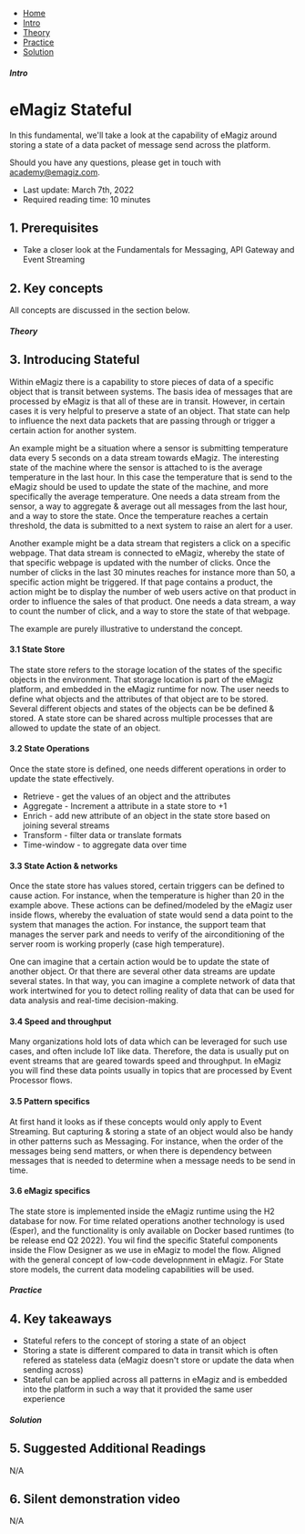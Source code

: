 <div class="ez-academy">
    <div class="ez-academy__body">
        <main class="micro-learning">
        <ul class="doc-nav">
            <li class="doc-nav__item"><a href="../../docs/fundamental/index_academy_fundamental_all" class="doc-nav__link">Home</a></li>
            <li class="doc-nav__item"><a href="#intro" class="doc-nav__link">Intro</a></li>
            <li class="doc-nav__item"><a href="#theory" class="doc-nav__link">Theory</a></li>
            <li class="doc-nav__item"><a href="#practice" class="doc-nav__link">Practice</a></li>
            <li class="doc-nav__item"><a href="#solution" class="doc-nav__link">Solution</a></li>
        </ul>
<div class="doc">
 
##### Intro

# eMagiz Stateful
 
In this fundamental, we'll take a look at the capability of eMagiz around storing a state of a data packet of message send across the platform.

Should you have any questions, please get in touch with academy@emagiz.com.

- Last update: March 7th, 2022
- Required reading time: 10 minutes

## 1. Prerequisites

- Take a closer look at the Fundamentals for Messaging, API Gateway and Event Streaming


## 2. Key concepts
All concepts are discussed in the section below.

##### Theory
  
## 3. Introducing Stateful

Within eMagiz there is a capability to store pieces of data of a specific object that is transit between systems. The basis idea of messages that are processed by eMagiz is that all of these are in transit. However, in certain cases it is very helpful to preserve a state of an object. That state can help to influence the next data packets that are passing through or trigger a certain action for another system.

An example might be a situation where a sensor is submitting temperature data every 5 seconds on a data stream towards eMagiz. The interesting state of the machine where the sensor is attached to is the average temperature in the last hour. In this case the temperature that is send to the eMagiz should be used to update the state of the machine, and more specifically the average temperature. One needs a data stream from the sensor, a way to aggregate & average out all messages from the last hour, and a way to store the state. Once the temperature reaches a certain threshold, the data is submitted to a next system to raise an alert for a user.

Another example might be a data stream that registers a click on a specific webpage. That data stream is connected to eMagiz, whereby the state of that specific webpage is updated with the number of clicks. Once the number of clicks in the last 30 minutes reaches for instance more than 50, a specific action might be triggered. If that page contains a product, the action might be to display the number of web users active on that product in order to influence the sales of that product. One needs a data stream, a way to count the number of click, and a way to store the state of that webpage.

The example are purely illustrative to understand the concept. 

#### 3.1 State Store

The state store refers to the storage location of the states of the specific objects in the environment. That storage location is part of the eMagiz platform, and embedded in the eMagiz runtime for now. The user needs to define what objects and the attributes of that object are to be stored. Several different objects and states of the objects can be be defined & stored. A state store can be shared across multiple processes that are allowed to update the state of an object.

#### 3.2 State Operations

Once the state store is defined, one needs different operations in order to update the state effectively. 
- Retrieve - get the values of an object and the attributes
- Aggregate - Increment a attribute in a state store to +1
- Enrich - add new attribute of an object in the state store based on joining several streams
- Transform - filter data or translate formats
- Time-window - to aggregate data over time

#### 3.3 State Action & networks

Once the state store has values stored, certain triggers can be defined to cause action. For instance, when the temperature is higher than 20 in the example above. These actions can be defined/modeled by the eMagiz user inside flows, whereby the evaluation of state would send a data point to the system that manages the action. For instance, the support team that manages the server park and needs to verify of the airconditioning of the server room is working properly (case high temperature).

One can imagine that a certain action would be to update the state of another object. Or that there are several other data streams are update several states. In that way, you can imagine a complete network of data that work intertwined for you to detect rolling reality of data that can be used for data analysis and real-time decision-making.

#### 3.4 Speed and throughput

Many organizations hold lots of data which can be leveraged for such use cases, and often include IoT like data. Therefore, the data is usually put on event streams that are geared towards speed and throughput. In eMagiz you will find these data points usually in topics that are processed by Event Processor flows.

#### 3.5 Pattern specifics

At first hand it looks as if these concepts would only apply to Event Streaming. But capturing & storing a state of an object would also be handy in other patterns such as Messaging. For instance, when the order of the messages being send matters, or when there is dependency between messages that is needed to determine when a message needs to be send in time.


#### 3.6 eMagiz specifics

The state store is implemented inside the eMagiz runtime using the H2 database for now. For time related operations another technology is used (Esper), and the functionality is only available on Docker based runtimes (to be release end Q2 2022). You wil find the specific Stateful components inside the Flow Designer as we use in eMagiz to model the flow. Aligned with the general concept of low-code developnment in eMagiz. For State store models, the current data modeling capabilities will be used. 


##### Practice

## 4. Key takeaways

- Stateful refers to the concept of storing a state of an object
- Storing a state is different compared to data in transit which is often refered as stateless data (eMagiz doesn't store or update the data when sending across)
- Stateful can be applied across all patterns in eMagiz and is embedded into the platform in such a way that it provided the same user experience


##### Solution

## 5. Suggested Additional Readings

N/A

## 6. Silent demonstration video

N/A

</div>
</main>
</div>
</div>